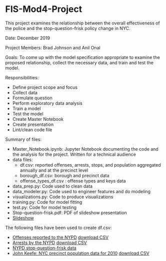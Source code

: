 # FIS-Mod4-Project
This project examines the relationship between the overall effectiveness of the police and the stop-question-frisk policy change in NYC.

Date: December 2019

Project Members: Brad Johnson and Anil Onal

Goals: To come up with the model specification appropriate to examine the proposed relationship, collect the necessary data, and train and test the model.

Responsibilities:
 - Define project scope and focus
 - Collect data
 - Formulate question
 - Perform exploratory data analysis
 - Train a model
 - Test the model
 - Create Master Notebook
 - Create presentation
 - Lint/clean code file
      
Summary of files:
 - Master_Notebook.ipynb: Jupyter Notebook documenting the code and the analysis for the project. Written for a technical audience
 - data files:
     - df.csv: reported offenses, arrests, stops, and population aggregated annually and at the precinct level
     - borough_df.csv: borough and precinct data
     - offense_types_df.csv : offense types and keys data
 - data_prep.py: Code used to clean data
 - data_modeler.py: Code used to engineer features and do modeling
 - visualizations.py: Code to produce visualizations
 - training.py: Code for model fitting
 - test.py: Code for model testing
 - Stop-question-frisk.pdf: PDF of slideshow presentation
 - [Slideshow](https://docs.google.com/presentation/d/1qCCb5k9CuM3CH0Y8Wq6eowyCYQgKv3oVReTsgcaw0Ok/)


The following files have been used to create df.csv: 
   - [Offenses reported to the NYPD](https://data.cityofnewyork.us/Public-Safety/NYPD-Complaint-Data-Historic/qgea-i56i)
      [download CSV](https://data.cityofnewyork.us/api/views/qgea-i56i/rows.csv?accessType=DOWNLOAD)
   - [Arrests by the NYPD](https://data.cityofnewyork.us/Public-Safety/NYPD-Arrests-Data-Historic-/8h9b-rp9u) 
      [download CSV](https://data.cityofnewyork.us/api/views/8h9b-rp9u/rows.csv?accessType=DOWNLOAD)
   - [NYPD stop-question-frisk data](https://www1.nyc.gov/site/nypd/stats/reports-analysis/stopfrisk.page) 
   - [John Keefe: NYC precinct population data for 2010](https://johnkeefe.net/nyc-police-precinct-and-census-data) 
       [download CSV](https://github.com/pinnnnnn/MAP_Spring_2016/blob/master/NYC_Blocks_2010CensusData_Plus_Precincts.csv)
